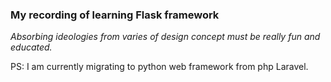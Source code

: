### My recording of learning Flask framework

*Absorbing ideologies from varies of design concept  must be really fun and educated.*

PS: I am currently migrating to python web framework from php Laravel.  